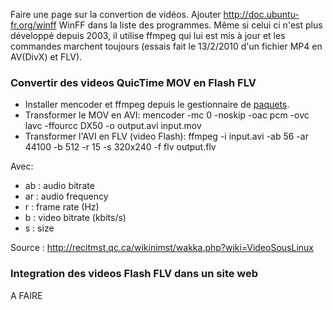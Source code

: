 Faire une page sur la convertion de vidéos. Ajouter
<http://doc.ubuntu-fr.org/winff> WinFF dans la liste des programmes.
Même si celui ci n'est plus développé depuis 2003, il utilise ffmpeg qui
lui est mis à jour et les commandes marchent toujours (essais fait le
13/2/2010 d'un fichier MP4 en AV(DivX) et FLV).

### Convertir des videos QuicTime MOV en Flash FLV

- Installer mencoder et ffmpeg depuis le gestionnaire de
  [paquets](paquet "wikilink").
- Transformer le MOV en AVI: mencoder -mc 0 -noskip -oac pcm -ovc lavc
  -ffourcc DX50 -o output.avi input.mov
- Transformer l'AVI en FLV (video Flash): ffmpeg -i input.avi -ab 56 -ar
  44100 -b 512 -r 15 -s 320x240 -f flv output.flv

Avec:

- ab : audio bitrate
- ar : audio frequency
- r : frame rate (Hz)
- b : video bitrate (kbits/s)
- s : size

Source : <http://recitmst.qc.ca/wikinimst/wakka.php?wiki=VideoSousLinux>

### Integration des videos Flash FLV dans un site web

A FAIRE